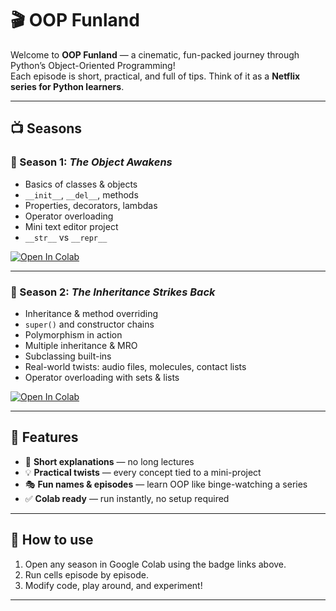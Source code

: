# 🎬 OOP Funland

Welcome to **OOP Funland** — a cinematic, fun-packed journey through Python’s Object-Oriented Programming!  
Each episode is short, practical, and full of tips. Think of it as a **Netflix series for Python learners**.  

---

## 📺 Seasons

### 🌟 Season 1: *The Object Awakens*
- Basics of classes & objects  
- `__init__`, `__del__`, methods  
- Properties, decorators, lambdas  
- Operator overloading  
- Mini text editor project  
- `__str__` vs `__repr__`  

[![Open In Colab](https://colab.research.google.com/assets/colab-badge.svg)](https://colab.research.google.com/github/aminsystem/oop-funland/blob/main/OOP_Funland_Season_1.ipynb)

---

### 🧬 Season 2: *The Inheritance Strikes Back*
- Inheritance & method overriding  
- `super()` and constructor chains  
- Polymorphism in action  
- Multiple inheritance & MRO  
- Subclassing built-ins  
- Real-world twists: audio files, molecules, contact lists  
- Operator overloading with sets & lists  

[![Open In Colab](https://colab.research.google.com/assets/colab-badge.svg)](https://colab.research.google.com/github/aminsystem/oop-funland/blob/main/OOP_Funland_Season_2.ipynb)

---

## 🎯 Features
- 👀 **Short explanations** — no long lectures  
- 💡 **Practical twists** — every concept tied to a mini-project  
- 🎭 **Fun names & episodes** — learn OOP like binge-watching a series  
- ✅ **Colab ready** — run instantly, no setup required  

---

## 🚀 How to use
1. Open any season in Google Colab using the badge links above.  
2. Run cells episode by episode.  
3. Modify code, play around, and experiment!  

---

